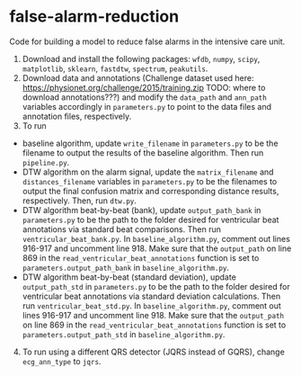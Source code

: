 # false-alarm-reduction
Code for building a model to reduce false alarms in the intensive care unit. 

1. Download and install the following packages: `wfdb`, `numpy`, `scipy`, `matplotlib`, `sklearn`, `fastdtw`, `spectrum`, `peakutils`.
2. Download data and annotations (Challenge dataset used here: https://physionet.org/challenge/2015/training.zip TODO: where to download annotations???) and modify the `data_path` and `ann_path` variables accordingly in `parameters.py` to point to the data files and annotation files, respectively. 
3. To run
  * baseline algorithm, update `write_filename` in `parameters.py` to be the filename to output the results of the baseline algorithm. Then run `pipeline.py`. 
  * DTW algorithm on the alarm signal, update the `matrix_filename` and `distances_filename` variables in `parameters.py` to be the filenames to output the final confusion matrix and corresponding distance results, respectively. Then, run `dtw.py`.
  * DTW algorithm beat-by-beat (bank), update `output_path_bank` in `parameters.py` to be the path to the folder desired for ventricular beat annotations via standard beat comparisons. Then run `ventricular_beat_bank.py`. In `baseline_algorithm.py`, comment out lines 916-917 and uncomment line 918. Make sure that the `output_path` on line 869 in the `read_ventricular_beat_annotations` function is set to `parameters.output_path_bank` in `baseline_algorithm.py`.
  * DTW algorithm beat-by-beat (standard deviation), update `output_path_std` in `parameters.py` to be the path to the folder desired for ventricular beat annotations via standard deviation calculations. Then run `ventricular_beat_std.py`. In `baseline_algorithm.py`, comment out lines 916-917 and uncomment line 918. Make sure that the `output_path` on line 869 in the `read_ventricular_beat_annotations` function is set to `parameters.output_path_std` in `baseline_algorithm.py`.
4. To run using a different QRS detector (JQRS instead of GQRS), change `ecg_ann_type` to `jqrs`. 

